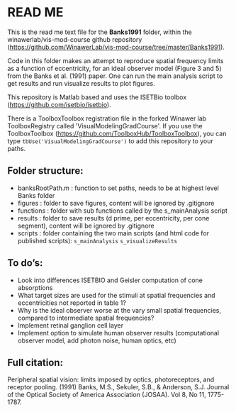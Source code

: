 # READ ME

This is the read me text file for the **Banks1991** folder, within the winawerlab/vis-mod-course github repository (https://github.com/WinawerLab/vis-mod-course/tree/master/Banks1991).

Code in this folder makes an attempt to reproduce spatial frequency limits as a function of eccentricity, for an ideal observer model (Figure 3 and 5) from the Banks et al. (1991) paper.
One can run the main analysis script to get results and run visualize results to plot figures.

This repository is Matlab based and uses the ISETBio toolbox (https://github.com/isetbio/isetbio).

There is a ToolboxToolbox registration file in the forked Winawer lab ToolboxRegistry called 'VisualModelingGradCourse'. If you use the ToolboxToolbox (https://github.com/ToolboxHub/ToolboxToolbox), you can type 
`tbUse('VisualModelingGradCourse')`
to add this repository to your paths.




## Folder structure:

- banksRootPath.m 		: function to set paths, needs to be at highest level Banks folder
- figures 			: folder to save figures, content will be ignored by .gitignore
- functions 			: folder with sub functions called by the s_mainAnalysis script
- results			: folder to save results (d prime, per eccentricity, per cone segment), 
				  content will be ignored by .gitignore
- scripts 			: folder containing the two main scripts (and html code for published scripts):
					`s_mainAnalysis`
					`s_visualizeResults`		  	

## To do’s:
- Look into differences ISETBIO and Geisler computation of cone absorptions
- What target sizes are used for the stimuli at spatial frequencies and eccentricities not reported in table 1?
- Why is the ideal observer worse at the vary small spatial frequencies, compared to intermediate spatial frequencies?
- Implement retinal ganglion cell layer
- Implement option to simulate human observer results (computational observer model, add photon noise, human optics, etc)

## Full citation:
Peripheral spatial vision: limits imposed by optics, photoreceptors, and
receptor pooling. (1991) Banks, M.S., Sekuler, S.B., & Anderson, S.J.
Journal of the Optical Society of America Association (JOSAA). Vol 8, No 11, 1775-1787.